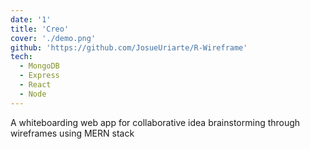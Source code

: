 ```yaml
---
date: '1'
title: 'Creo'
cover: './demo.png'
github: 'https://github.com/JosueUriarte/R-Wireframe'
tech:
  - MongoDB
  - Express
  - React
  - Node
---
```


A whiteboarding web app for collaborative idea brainstorming through wireframes using MERN stack
